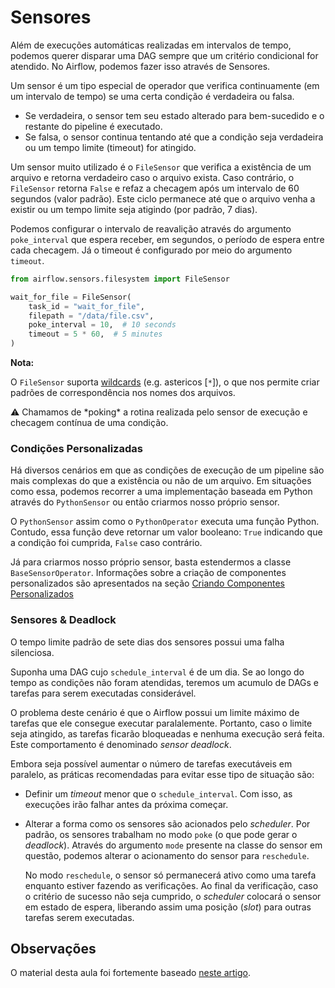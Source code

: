 # Sensores

Além de execuções automáticas realizadas em intervalos de tempo, podemos querer disparar uma DAG sempre que um critério condicional for atendido. No Airflow, podemos fazer isso através de Sensores.

Um sensor é um tipo especial de operador que verifica continuamente (em um intervalo de tempo) se uma certa condição é verdadeira ou falsa.

- Se verdadeira, o sensor tem seu estado alterado para bem-sucedido e o restante do pipeline é executado.
- Se falsa, o sensor continua tentando até que a condição seja verdadeira ou um tempo limite (timeout) for atingido.

Um sensor muito utilizado é o `FileSensor` que verifica a existência de um arquivo e retorna verdadeiro caso o arquivo exista. Caso contrário, o `FileSensor` retorna `False` e refaz a checagem após um intervalo de 60 segundos (valor padrão). Este ciclo permanece até que o arquivo venha a existir ou um tempo limite seja atigindo (por padrão, 7 dias).

Podemos configurar o intervalo de reavalição através do argumento `poke_interval` que espera receber, em segundos, o período de espera entre cada checagem. Já o timeout é configurado por meio do argumento `timeout`.

```python
from airflow.sensors.filesystem import FileSensor

wait_for_file = FileSensor(
    task_id = "wait_for_file",
    filepath = "/data/file.csv",
    poke_interval = 10,  # 10 seconds
    timeout = 5 * 60,  # 5 minutes
)
```

**Nota:**

O `FileSensor` suporta [wildcards](https://ahayasic.github.io/apache-airflow-in-a-nutshell/content/building_pipelines/scheduling_and_sensors/#) (e.g. astericos [`*`]), o que nos permite criar padrões de correspondência nos nomes dos arquivos.

<aside>
⚠️ Chamamos de *poking* a rotina realizada pelo sensor de execução e checagem contínua de uma condição.

</aside>

### Condições Personalizadas

Há diversos cenários em que as condições de execução de um pipeline são mais complexas do que a existência ou não de um arquivo. Em situações como essa, podemos recorrer a uma implementação baseada em Python através do `PythonSensor` ou então criarmos nosso próprio sensor.

O `PythonSensor` assim como o `PythonOperator` executa uma função Python. Contudo, essa função deve retornar um valor booleano: `True` indicando que a condição foi cumprida, `False` caso contrário.

Já para criarmos nosso próprio sensor, basta estendermos a classe `BaseSensorOperator`. Informações sobre a criação de componentes personalizados são apresentados na seção [Criando Componentes Personalizados](https://ahayasic.github.io/apache-airflow-in-a-nutshell/content/going_deeper/creating_custom_components/)

### Sensores & Deadlock

O tempo limite padrão de sete dias dos sensores possui uma falha silenciosa.

Suponha uma DAG cujo `schedule_interval` é de um dia. Se ao longo do tempo as condições não foram atendidas, teremos um acumulo de DAGs e tarefas para serem executadas considerável.

O problema deste cenário é que o Airflow possui um limite máximo de tarefas que ele consegue executar paralalemente. Portanto, caso o limite seja atingido, as tarefas ficarão bloqueadas e nenhuma execução será feita. Este comportamento é denominado *sensor deadlock*.

Embora seja possível aumentar o número de tarefas executáveis em paralelo, as práticas recomendadas para evitar esse tipo de situação são:

- Definir um *timeout* menor que o `schedule_interval`. Com isso, as execuções irão falhar antes da próxima começar.
- Alterar a forma como os sensores são acionados pelo *scheduler*. Por padrão, os sensores trabalham no modo `poke` (o que pode gerar o *deadlock*). Através do argumento `mode` presente na classe do sensor em questão, podemos alterar o acionamento do sensor para `reschedule`.
    
    No modo `reschedule`, o sensor só permanecerá ativo como uma tarefa enquanto estiver fazendo as verificações. Ao final da verificação, caso o critério de sucesso não seja cumprido, o *scheduler* colocará o sensor em estado de espera, liberando assim uma posição (*slot*) para outras tarefas serem executadas.
    

## Observações

O material desta aula foi fortemente baseado [neste artigo](https://ahayasic.github.io/apache-airflow-in-a-nutshell/content/building_pipelines/scheduling_and_sensors/).